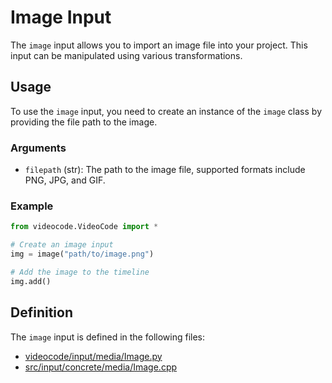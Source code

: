 # Image Input

The `image` input allows you to import an image file into your project. This input can be manipulated using various transformations.

## Usage

To use the `image` input, you need to create an instance of the `image` class by providing the file path to the image.

### Arguments

- `filepath` (str): The path to the image file, supported formats include PNG, JPG, and GIF.

### Example

```python
from videocode.VideoCode import *

# Create an image input
img = image("path/to/image.png")

# Add the image to the timeline
img.add()
```

## Definition

The `image` input is defined in the following files:
- [videocode/input/media/Image.py](../../../videocode/input/media/Image.py)
- [src/input/concrete/media/Image.cpp](../../../src/input/concrete/media/Image.cpp)
